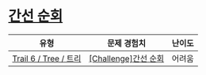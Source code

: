 # [간선 순회](https://www.codetree.ai/trails/complete/curated-cards/challenge-touring-the-line)

|유형|문제 경험치|난이도|
|---|---|---|
|[Trail 6 / Tree / 트리](https://www.codetree.ai/trail-info/intermediate-high/)|[[Challenge]간선 순회](https://www.codetree.ai/trails/complete/curated-cards/challenge-touring-the-line/)|어려움|

